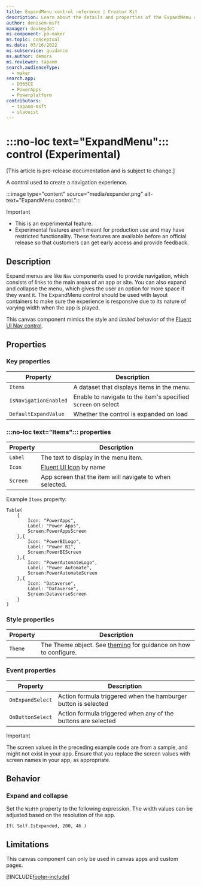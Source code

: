 ```yaml
---
title: ExpandMenu control reference | Creator Kit
description: Learn about the details and properties of the ExpandMenu control in the Creator Kit.
author: denisem-msft
manager: devkeydet
ms.component: pa-maker
ms.topic: conceptual
ms.date: 05/16/2022
ms.subservice: guidance
ms.author: demora
ms.reviewer: tapanm
search.audienceType: 
  - maker
search.app: 
  - D365CE
  - PowerApps
  - Powerplatform
contributors:
  - tapanm-msft
  - slaouist
---
```


# :::no-loc text="ExpandMenu"::: control (Experimental)

[This article is pre-release documentation and is subject to change.]

A control used to create a navigation experience.

:::image type="content" source="media/expander.png" alt-text="ExpandMenu control.":::

> [!IMPORTANT]
> - This is an experimental feature.
> - Experimental features aren’t meant for production use and may have restricted functionality. These features are available before an official release so that customers can get early access and provide feedback.

## Description

Expand menus are like `Nav` components used to provide navigation, which consists of links to the main areas of an app or site. You can also expand and collapse the menu, which gives the user an option for more space if they want it. The ExpandMenu control should be used with layout containers to make sure the experience is responsive due to its nature of varying width when the app is played.

This canvas component mimics the style and *limited* behavior of the [Fluent UI Nav control](https://developer.microsoft.com/fluentui#/controls/web/Nav).

## Properties

### Key properties

| Property | Description |
| -------- | ----------- |
| `Items` | A dataset that displays items in the menu. |
| `IsNavigationEnabled` | Enable to navigate to the item's specified `Screen` on select |
| `DefaultExpandValue` | Whether the control is expanded on load |


### :::no-loc text="Items"::: properties

| Property | Description |
| -------- | ----------- |
| `Label` | The text to display in the menu item. |
| `Icon` | [Fluent UI Icon](https://uifabricicons.azurewebsites.net/) by name |
| `Screen` | App screen that the item will navigate to when selected. |

Example `Items` property:

```powerapps-dot
Table(
    {
        Icon: "PowerApps", 
        Label: "Power Apps", 
        Screen:PowerAppsScreen
    },{
        Icon: "PowerBILogo", 
        Label: "Power BI", 
        Screen:PowerBIScreen
    },{
        Icon: "PowerAutomateLogo", 
        Label: "Power Automate", 
        Screen:PowerAutomateScreen
    },{
        Icon: "Dataverse", 
        Label: "Dataverse", 
        Screen:DataverseScreen
    }
)
```

### Style properties

| Property | Description |
| -------- | ----------- |
| `Theme` | The Theme object. See [theming](theme.md) for guidance on how to configure. |

### Event properties

| Property | Description |
| -------- | ----------- |
| `OnExpandSelect` | Action formula triggered when the hamburger button is selected |
| `OnButtonSelect` | Action formula triggered when any of the buttons are selected |


> [!IMPORTANT]
> The screen values in the preceding example code are from a sample, and might not exist in your app. Ensure that you replace the screen values with screen names in your app, as appropriate.

## Behavior

### Expand and collapse

Set the `Width` property to the following expression. The width values can be adjusted based on the resolution of the app.

```powerapps-dot
If( Self.IsExpanded, 200, 46 )
```

## Limitations

This canvas component can only be used in canvas apps and custom pages.


[!INCLUDE[footer-include](../../includes/footer-banner.md)]